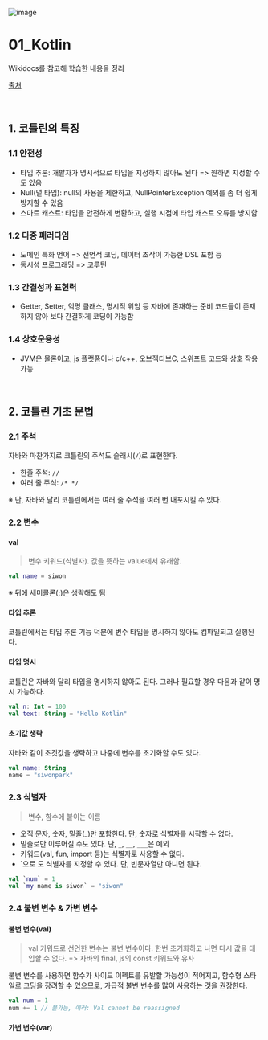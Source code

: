 ![image](https://user-images.githubusercontent.com/93081720/196045884-9e34f328-8c81-41f4-936c-89c5e1ae5a76.png)

# 01_Kotlin

Wikidocs를 참고해 학습한 내용을 정리

[출처](https://wikidocs.net/book/8477)

<br>

## 1. 코틀린의 특징

### 1.1 안전성

- 타입 추론: 개발자가 명시적으로 타입을 지정하지 않아도 된다 => 원하면 지정할 수도 있음
- Null(널 타입): null의 사용을 제한하고, NullPointerException 예외를 좀 더 쉽게 방지할 수 있음
- 스마트 캐스트: 타입을 안전하게 변환하고, 실행 시점에 타입 캐스트 오류를 방지함

### 1.2 다중 패러다임

- 도메인 특화 언어 => 선언적 코딩, 데이터 조작이 가능한 DSL 포함 등
- 동시성 프로그래밍 => 코루틴

### 1.3 간결성과 표현력

- Getter, Setter, 익명 클래스, 명시적 위임 등 자바에 존재하는 준비 코드들이 존재하지 않아 보다 간결하게 코딩이 가능함

### 1.4 상호운용성

- JVM은 물론이고, js 플랫폼이나 c/c++, 오브젝티브C, 스위프트 코드와 상호 작용가능

<br>

## 2. 코틀린 기초 문법

### 2.1 주석

자바와 마찬가지로 코틀린의 주석도 슬래시(`/`)로 표현한다.

- 한줄 주석: `//`
- 여러 줄 주석: `/* */`

※ 단, 자바와 달리 코틀린에서는 여러 줄 주석을 여러 번 내포시킬 수 있다.

### 2.2 변수

#### val

> 변수 키워드(식별자). 값을 뜻하는 value에서 유래함.

```kotlin
val name = siwon
```

※ 뒤에 세미콜론(;)은 생략해도 됨

#### 타입 추론

코틀린에서는 타입 추론 기능 덕분에 변수 타입을 명시하지 않아도 컴파일되고 실행된다.

#### 타입 명시

코틀린은 자바와 달리 타입을 명시하지 않아도 된다. 그러나 필요할 경우 다음과 같이 명시 가능하다.

```kotlin
val n: Int = 100
val text: String = "Hello Kotlin"
```

#### 초기값 생략

자바와 같이 초깃값을 생략하고 나중에 변수를 초기화할 수도 있다.

```kotlin
val name: String
name = "siwonpark"
```

### 2.3 식별자

> 변수, 함수에 붙이는 이름

- 오직 문자, 숫자, 밑줄(_)만 포함한다. 단, 숫자로 식별자를 시작할 수 없다.
- 밑줄로만 이루어질 수도 있다. 단, `_`, `__`, `___`은 예외
- 키워드(val, fun, import 등)는 식별자로 사용할 수 없다.
- `으로 도 식별자를 지정할 수 있다. 단, 빈문자열만 아니면 된다.

```kotlin
val `num` = 1
val `my name is siwon` = "siwon"
```

### 2.4 불변 변수 & 가변 변수

#### 불변 변수(val)

> val 키워드로 선언한 변수는 불변 변수이다. 한번 초기화하고 나면 다시 값을 대입할 수 없다. => 자바의 final, js의 const 키워드와 유사

불변 변수를 사용하면 함수가 사이드 이펙트를 유발할 가능성이 적어지고, 함수형 스타일로 코딩을 장려할 수 있으므로, 가급적 불변 변수를 많이 사용하는 것을 권장한다.

```kotlin
val num = 1
num += 1 // 불가능, 에러: Val cannot be reassigned
```

#### 가변 변수(var)



